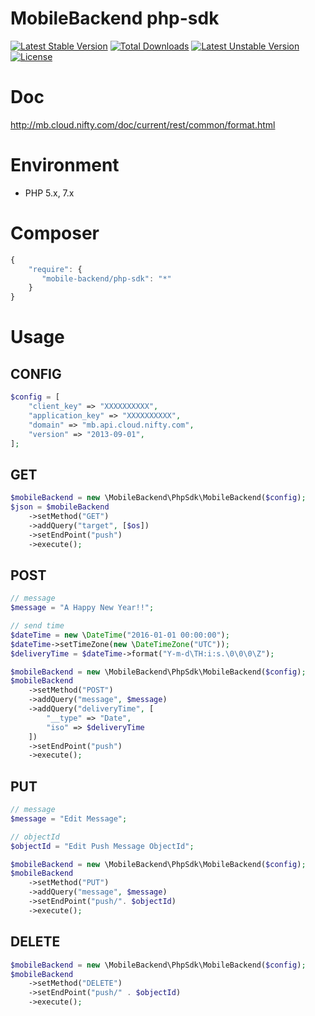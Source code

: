 MobileBackend php-sdk
=======


[![Latest Stable Version](https://poser.pugx.org/mobile-backend/php-sdk/v/stable)](https://packagist.org/packages/mobile-backend/php-sdk) [![Total Downloads](https://poser.pugx.org/mobile-backend/php-sdk/downloads)](https://packagist.org/packages/mobile-backend/php-sdk) [![Latest Unstable Version](https://poser.pugx.org/mobile-backend/php-sdk/v/unstable)](https://packagist.org/packages/mobile-backend/php-sdk) [![License](https://poser.pugx.org/mobile-backend/php-sdk/license)](https://packagist.org/packages/mobile-backend/php-sdk)



# Doc

http://mb.cloud.nifty.com/doc/current/rest/common/format.html


# Environment

* PHP 5.x, 7.x

# Composer

```javascript
{
    "require": {
       "mobile-backend/php-sdk": "*"
    }
}
```

# Usage


## CONFIG

```php
$config = [
    "client_key" => "XXXXXXXXXX",
    "application_key" => "XXXXXXXXXX",
    "domain" => "mb.api.cloud.nifty.com",
    "version" => "2013-09-01",
];
```

## GET

```php
$mobileBackend = new \MobileBackend\PhpSdk\MobileBackend($config);
$json = $mobileBackend
    ->setMethod("GET")
    ->addQuery("target", [$os])
    ->setEndPoint("push")
    ->execute();
```

## POST

```php
// message
$message = "A Happy New Year!!";

// send time
$dateTime = new \DateTime("2016-01-01 00:00:00");
$dateTime->setTimeZone(new \DateTimeZone("UTC"));
$deliveryTime = $dateTime->format("Y-m-d\TH:i:s.\0\0\0\Z");

$mobileBackend = new \MobileBackend\PhpSdk\MobileBackend($config);
$mobileBackend
    ->setMethod("POST")
    ->addQuery("message", $message)
    ->addQuery("deliveryTime", [
        "__type" => "Date",
        "iso" => $deliveryTime
    ])
    ->setEndPoint("push")
    ->execute();
```

## PUT

```php
// message
$message = "Edit Message";

// objectId
$objectId = "Edit Push Message ObjectId";

$mobileBackend = new \MobileBackend\PhpSdk\MobileBackend($config);
$mobileBackend
    ->setMethod("PUT")
    ->addQuery("message", $message)
    ->setEndPoint("push/". $objectId)
    ->execute();
```

## DELETE

```php
$mobileBackend = new \MobileBackend\PhpSdk\MobileBackend($config);
$mobileBackend
    ->setMethod("DELETE")
    ->setEndPoint("push/" . $objectId)
    ->execute();
```
